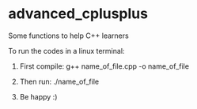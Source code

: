 # advanced_cplusplus
Some functions to help C++ learners

To run the codes in a linux terminal:
1. First compile:
g++ name_of_file.cpp -o name_of_file

2. Then run:
./name_of_file

3. Be happy :)
